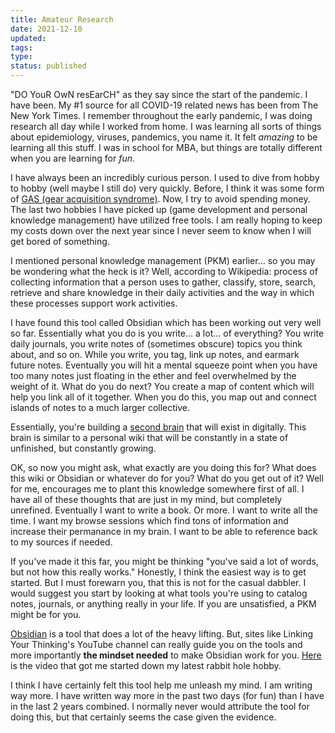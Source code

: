 ```yaml
---
title: Amateur Research
date: 2021-12-10
updated:
tags: 
type:
status: published
---
```


"DO YouR OwN resEarCH" as they say since the start of the pandemic. I have been. My #1 source for all COVID-19 related news has  been from The New York Times. I remember throughout the early pandemic, I was doing research all day while I worked from home. I was learning all sorts of things about epidemiology, viruses, pandemics, you name it. It felt *amazing* to be learning all this stuff. I was in school for MBA, but things are totally different when you are learning for *fun*.

I have always been an incredibly curious person. I used to dive from  hobby to hobby (well maybe I still do) very quickly. Before, I think it  was some form of [GAS (gear acquisition syndrome)](https://library.oapen.org/handle/20.500.12657/48282). Now, I try to avoid spending money.  The last two hobbies I have picked up (game development and personal knowledge management) have utilized  free tools. I am really hoping to keep my costs down over the next year  since I never seem to know when I will get bored of something.

I  mentioned personal knowledge management (PKM) earlier... so you may be  wondering what the heck is it? Well, according to Wikipedia: process of  collecting information that a person uses to gather, classify, store,  search, retrieve and share knowledge in their daily activities  and the  way in which these processes support work activities. 

I have  found this tool called Obsidian which has been working out very well so  far. Essentially what you do is you write... a lot... of everything? You write daily journals, you write notes of (sometimes obscure) topics you think about, and so on. While you write, you tag, link up notes, and  earmark future notes. Eventually you will hit a mental squeeze point  when you have too many notes just floating in the ether and feel  overwhelmed by the weight of it. What do you do next? You create a map  of content which will help you link all of it together. When you do  this, you map out and connect islands of notes to a much larger  collective.

 Essentially, you're building a [second brain](https://dev.to/einargudnig/building-my-second-brain-with-obsidian-pt-i-4oc2) that will exist in digitally. This brain is similar to a personal wiki  that will be constantly in a state of unfinished, but constantly  growing.

OK, so now you might ask, what exactly are you doing this for? What does this wiki or Obsidian or whatever do for you? What do  you get out of it? Well for me, encourages me to plant this knowledge  somewhere first of all. I have all of these thoughts that are just in my mind, but completely unrefined. Eventually I want to write a book. Or  more. I want to write all the time. I want my browse sessions which find tons of information and increase their permanance in my brain. I want  to be able to reference back to my sources if needed.

If you've  made it this far, you might be thinking "you've said a lot of words, but not how this really works." Honestly, I think the easiest way is to get started. But I must forewarn you, that this is not for the casual  dabbler. I would suggest you start by looking at what tools you're using to catalog notes, journals, or anything really in your life. If you are unsatisfied, a PKM might be for you.

[Obsidian](https://obsidian.md/) is a tool that does a lot of the heavy lifting. But, sites like Linking Your Thinking's YouTube channel can really guide you on the tools and  more importantly **the mindset needed** to make Obsidian work for you. [Here](https://www.youtube.com/watch?v=QgbLb6QCK88) is the video that got me started down my latest rabbit hole hobby.

I think I have certainly felt this tool help me unleash my mind. I am  writing way more. I have written way more in the past two days (for fun) than I have in the last 2 years combined. I normally never would  attribute the tool for doing this, but that certainly seems the case  given the evidence.